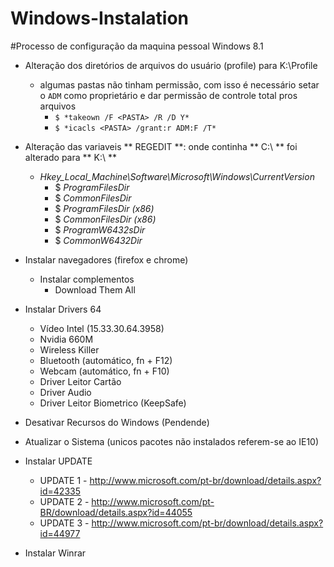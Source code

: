 Windows-Instalation
===================

#Processo de configuração da maquina pessoal Windows 8.1

- Alteração dos diretórios de arquivos do usuário (profile) para K:\Profile
    * algumas pastas não tinham permissão, com isso é necessário setar o `ADM` como proprietário e dar permissão de controle total pros arquivos
        * `$ *takeown /F <PASTA> /R /D Y*`
        * `$ *icacls <PASTA> /grant:r ADM:F /T*`

- Alteração das variaveis ** REGEDIT **: onde continha ** C:\ ** foi alterado para ** K:\ **

    * *Hkey_Local_Machine\Software\Microsoft\Windows\CurrentVersion*
        * $ *ProgramFilesDir*
        * $ *CommonFilesDir*
        * $ *ProgramFilesDir (x86)*
        * $ *CommonFilesDir (x86)*
        * $ *ProgramW6432sDir*
        * $ *CommonW6432Dir*

- Instalar navegadores (firefox e chrome)

    * Instalar complementos
        * Download Them All
        
- Instalar Drivers 64
    * Vídeo Intel (15.33.30.64.3958)
    * Nvidia 660M
    * Wireless Killer
    * Bluetooth (automático, fn + F12)
    * Webcam (automático, fn + F10)
    * Driver Leitor Cartão
    * Driver Audio
    * Driver Leitor Biometrico (KeepSafe)
    
- Desativar Recursos do Windows (Pendende)
 
- Atualizar o Sistema (unicos pacotes não instalados referem-se ao IE10)

- Instalar UPDATE
   * UPDATE 1 - http://www.microsoft.com/pt-br/download/details.aspx?id=42335
   * UPDATE 2 - http://www.microsoft.com/pt-BR/download/details.aspx?id=44055
   * UPDATE 3 - http://www.microsoft.com/pt-br/download/details.aspx?id=44977

- Instalar Winrar


    

  
